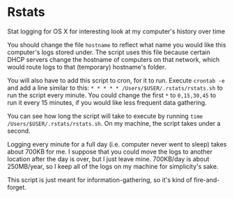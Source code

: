 Rstats
======

Stat logging for OS X for interesting look at my computer's history over time

You should change the file ```hostname``` to reflect what name you would like this computer's logs stored under.  The script uses this file because certain DHCP servers change the hostname of computers on that network, which would route logs to that (temporary) hostname's folder.  

You will also have to add this script to cron, for it to run.  Execute ```crontab -e``` and add a line similar to this: ``` * * * * * /Users/$USER/.rstats/rstats.sh ``` to run the script every minute.  You could change the first ```*``` to ```0,15,30,45``` to run it every 15 minutes, if you would like less frequent data gathering.

You can see how long the script will take to execute by running ``` time /Users/$USER/.rstats/rstats.sh ```.  On my machine, the script takes under a second.

Logging every minute for a full day (i.e. computer never went to sleep) takes about 700KB for me.  I suppose that you could move the logs to another location after the day is over, but I just leave mine.  700KB/day is about 250MB/year, so I keep all of the logs on my machine for simplicity's sake.

This script is just meant for information-gathering, so it's kind of fire-and-forget.

